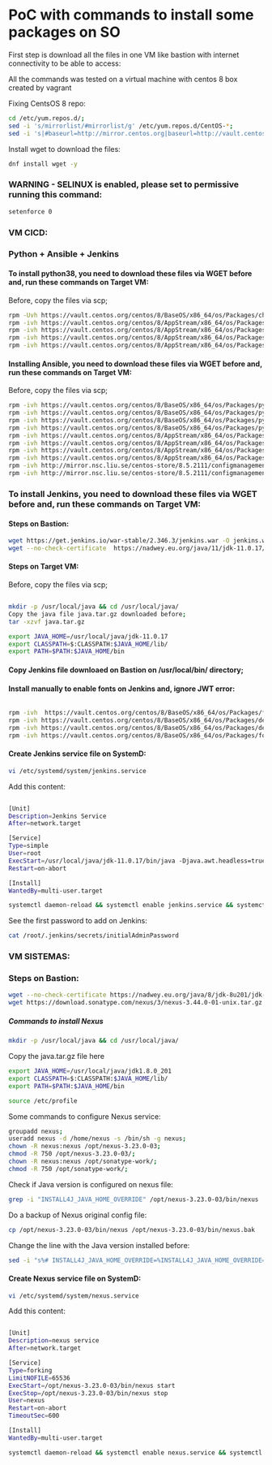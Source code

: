 # PoC with commands to install some packages on SO

First step is download all the files in one VM like bastion with internet connectivity to be able to access:

All the commands was tested on a virtual machine with centos 8 box created by vagrant

Fixing CentsOS 8 repo:

```sh
cd /etc/yum.repos.d/;
sed -i 's/mirrorlist/#mirrorlist/g' /etc/yum.repos.d/CentOS-*;
sed -i 's|#baseurl=http://mirror.centos.org|baseurl=http://vault.centos.org|g' /etc/yum.repos.d/CentOS-*
```

Install wget to download the files:
```sh
dnf install wget -y
```

### WARNING - SELINUX is enabled, please set to permissive running this command:<br>
```sh
setenforce 0
```


### VM CICD:

### Python + Ansible + Jenkins

#### To install python38, you need to download these files via WGET before and, run these commands on Target VM:

Before, copy the files via scp;<br> 

```sh
rpm -Uvh https://vault.centos.org/centos/8/BaseOS/x86_64/os/Packages/chkconfig-1.19.1-1.el8.x86_64.rpm
rpm -ivh https://vault.centos.org/centos/8/AppStream/x86_64/os/Packages/python38-pip-wheel-19.3.1-4.module_el8.5.0+896+eb9e77ba.noarch.rpm
rpm -ivh https://vault.centos.org/centos/8/AppStream/x86_64/os/Packages/python38-setuptools-wheel-41.6.0-5.module_el8.5.0+896+eb9e77ba.noarch.rpm
rpm -ivh https://vault.centos.org/centos/8/AppStream/x86_64/os/Packages/python38-libs-3.8.8-4.module_el8.5.0+896+eb9e77ba.x86_64.rpm
rpm -ivh https://vault.centos.org/centos/8/AppStream/x86_64/os/Packages/python38-3.8.8-4.module_el8.5.0+896+eb9e77ba.x86_64.rpm
```

#### Installing Ansible, you need to download these files via WGET before and, run these commands on Target VM:

Before, copy the files via scp;<br> 

```sh
rpm -ivh https://vault.centos.org/centos/8/BaseOS/x86_64/os/Packages/python3-ply-3.9-9.el8.noarch.rpm
rpm -ivh https://vault.centos.org/centos/8/BaseOS/x86_64/os/Packages/python3-pycparser-2.14-14.el8.noarch.rpm
rpm -ivh https://vault.centos.org/centos/8/BaseOS/x86_64/os/Packages/python3-cffi-1.11.5-5.el8.x86_64.rpm
rpm -ivh https://vault.centos.org/centos/8/BaseOS/x86_64/os/Packages/python3-cryptography-3.2.1-5.el8.x86_64.rpm
rpm -ivh https://vault.centos.org/centos/8/AppStream/x86_64/os/Packages/python3-pytz-2017.2-9.el8.noarch.rpm
rpm -ivh https://vault.centos.org/centos/8/AppStream/x86_64/os/Packages/python3-babel-2.5.1-7.el8.noarch.rpm
rpm -ivh https://vault.centos.org/centos/8/AppStream/x86_64/os/Packages/python3-markupsafe-0.23-19.el8.x86_64.rpm
rpm -ivh https://vault.centos.org/centos/8/AppStream/x86_64/os/Packages/python3-jinja2-2.10.1-3.el8.noarch.rpm
rpm -ivh http://mirror.nsc.liu.se/centos-store/8.5.2111/configmanagement/x86_64/ansible-29/Packages/s/sshpass-1.06-8.el8.x86_64.rpm
rpm -ivh http://mirror.nsc.liu.se/centos-store/8.5.2111/configmanagement/x86_64/ansible-29/Packages/a/ansible-2.9.27-1.el8.noarch.rpm
```

### To install Jenkins, you need to download these files via WGET before and, run these commands on Target VM: 

#### Steps on Bastion:

```sh
wget https://get.jenkins.io/war-stable/2.346.3/jenkins.war -O jenkins.war
wget --no-check-certificate  https://nadwey.eu.org/java/11/jdk-11.0.17/jdk-11.0.17_linux-x64_bin.tar.gz -O java.tar.gz
```
#### Steps on Target VM:

Before, copy the files via scp;<br> 

```sh

mkdir -p /usr/local/java && cd /usr/local/java/
Copy the java file java.tar.gz downloaded before;
tar -xzvf java.tar.gz

export JAVA_HOME=/usr/local/java/jdk-11.0.17
export CLASSPATH=$:CLASSPATH:$JAVA_HOME/lib/
export PATH=$PATH:$JAVA_HOME/bin
```

#### Copy Jenkins file downloaed on Bastion on /usr/local/bin/ directory;

#### Install manually to enable fonts on Jenkins and, ignore JWT error:
```sh

rpm -ivh  https://vault.centos.org/centos/8/BaseOS/x86_64/os/Packages/fontpackages-filesystem-1.44-22.el8.noarch.rpm
rpm -ivh https://vault.centos.org/centos/8/BaseOS/x86_64/os/Packages/dejavu-fonts-common-2.35-7.el8.noarch.rpm
rpm -ivh https://vault.centos.org/centos/8/BaseOS/x86_64/os/Packages/dejavu-sans-fonts-2.35-7.el8.noarch.rpm
rpm -ivh https://vault.centos.org/centos/8/BaseOS/x86_64/os/Packages/fontconfig-2.13.1-4.el8.x86_64.rpm
```

#### Create Jenkins service file on SystemD:

```sh
vi /etc/systemd/system/jenkins.service
```
Add this content:

```sh

[Unit]
Description=Jenkins Service
After=network.target

[Service]
Type=simple
User=root
ExecStart=/usr/local/java/jdk-11.0.17/bin/java -Djava.awt.headless=true -jar /usr/local/bin/jenkins.war
Restart=on-abort

[Install]
WantedBy=multi-user.target

```

```sh
systemctl daemon-reload && systemctl enable jenkins.service && systemctl start jenkins.service
```

See the first password to add on Jenkins:

```sh
cat /root/.jenkins/secrets/initialAdminPassword
```


### VM SISTEMAS:

### Steps on Bastion:

```sh
wget --no-check-certificate https://nadwey.eu.org/java/8/jdk-8u201/jdk-8u201-linux-x64.tar.gz -O java.tar.gz 
wget https://download.sonatype.com/nexus/3/nexus-3.44.0-01-unix.tar.gz
```

##### Commands to install Nexus

```sh
mkdir -p /usr/local/java && cd /usr/local/java/
```
Copy the java.tar.gz file here<br>

```sh
export JAVA_HOME=/usr/local/java/jdk1.8.0_201
export CLASSPATH=$:CLASSPATH:$JAVA_HOME/lib/
export PATH=$PATH:$JAVA_HOME/bin

source /etc/profile

```

Some commands to configure Nexus service:

```sh
groupadd nexus;
useradd nexus -d /home/nexus -s /bin/sh -g nexus;
chown -R nexus:nexus /opt/nexus-3.23.0-03;
chmod -R 750 /opt/nexus-3.23.0-03/;
chown -R nexus:nexus /opt/sonatype-work/;
chmod -R 750 /opt/sonatype-work/;

```
Check if Java version is configured on nexus file:<br>
```sh
grep -i "INSTALL4J_JAVA_HOME_OVERRIDE" /opt/nexus-3.23.0-03/bin/nexus
```
Do a backup of Nexus original config file:<br>

```sh
cp /opt/nexus-3.23.0-03/bin/nexus /opt/nexus-3.23.0-03/bin/nexus.bak
```

Change the line with the Java version installed before:<br>
```sh
sed -i "s%# INSTALL4J_JAVA_HOME_OVERRIDE=%INSTALL4J_JAVA_HOME_OVERRIDE=/usr/local/java/jdk1.8.0_201%g" /opt/nexus-3.23.0-03/bin/nexus
```

#### Create Nexus service file on SystemD:

```sh
vi /etc/systemd/system/nexus.service
```

Add this content:

```sh

[Unit]
Description=nexus service
After=network.target

[Service]
Type=forking
LimitNOFILE=65536
ExecStart=/opt/nexus-3.23.0-03/bin/nexus start
ExecStop=/opt/nexus-3.23.0-03/bin/nexus stop
User=nexus
Restart=on-abort
TimeoutSec=600

[Install]
WantedBy=multi-user.target


```

```sh
systemctl daemon-reload && systemctl enable nexus.service && systemctl start nexus.service
```
